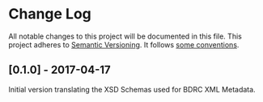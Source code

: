 # Change Log
All notable changes to this project will be documented in this file.
This project adheres to [Semantic Versioning](http://semver.org/). It follows [some conventions](http://keepachangelog.com/).

## [0.1.0] - 2017-04-17

Initial version translating the XSD Schemas used for BDRC XML Metadata.
